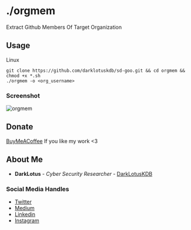 # ./orgmem 
Extract Github Members Of Target Organization

## Usage

Linux

```
git clone https://github.com/darklotuskdb/sd-goo.git && cd orgmem && chmod +x *.sh 
./orgmem -o <org_username>
```

### Screenshot
![orgmem](https://user-images.githubusercontent.com/29382875/154570765-4c003918-2717-4b48-a560-ddfbc7d69cdf.png)

## Donate
[BuyMeACoffee](https://www.buymeacoffee.com/darklotus) If you like my work <3

## About Me

* **DarkLotus** - *Cyber Security Researcher* - [DarkLotusKDB](https://github.com/darklotuskdb)

### Social Media Handles
* [Twitter](https://twitter.com/darklotuskdb)
* [Medium](https://medium.com/@darklotus)
* [Linkedin](https://www.linkedin.com/in/kamaldeepbhati/)
* [Instagram](https://www.instagram.com/kamaldeepbhati/)
